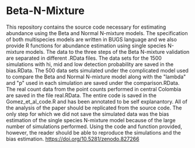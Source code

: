 # Beta-N-Mixture
This repository contains the source code necessary for estimating abundance using the Beta and Normal N-mixture models. The specification of both multispecies models are written in BUGS language and we also provide R functions for abundance estimation using single species N-mixture models. The data to the three steps of the Beta N-mixture validation are separated in different .RData files. The data sets for the 1500 simulations with hi, mid and low detection probability are saved in the bias.RData. The 500 data sets simulated under the complicated model used to compare the Beta and Normal N-mixture model along with the "lambda" and "p" used in each simulation are saved under the comparison.RData. The real count data from the point counts performed in central Colombia are saved in the file real.RData. The entire code is saved in the Gomez_et_al_code.R and has been annotated to be self explanantory. All of the analysis of the paper should be replicated from the source code. The only step for which we did not save the simulated data was the bias estimation of the single species N-mixture model because of the large number of simulations performed. Using the code and function provided, however, the reader should be able to reproduce the simulations and the bias estimation. https://doi.org/10.5281/zenodo.827266
